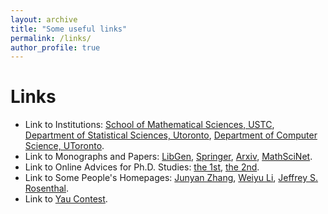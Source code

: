 ```yaml
---
layout: archive
title: "Some useful links"
permalink: /links/
author_profile: true
---
```

# Links
* Link to Institutions: [School of Mathematical Sciences, USTC](http://math.ustc.edu.cn/), [Department of Statistical Sciences, Utoronto](https://www.statistics.utoronto.ca/), [Department of Computer Science, UToronto](https://web.cs.toronto.edu/about/our-department).
* Link to Monographs and Papers: [LibGen](http://libgen.rs/), [Springer](https://www.springer.com/), [Arxiv](https://arxiv.org/), [MathSciNet](http://www.ams.org/mathscinet/).
* Link to Online Advices for Ph.D. Studies: [the 1st](http://www-stat.wharton.upenn.edu/~steele/Rants/AdviceGS.html), [the 2nd](http://www.cs.cmu.edu/~mblum/research/pdf/grad.html).
* Link to Some People's Homepages: [Junyan Zhang](https://www.zhangjy9610.me/index-cn.html), [Weiyu Li](http://home.ustc.edu.cn/~liweiyu/index.html), [Jeffrey S. Rosenthal](http://probability.ca/jeff/).
* Link to [Yau Contest](http://yau-contest.com/).  
